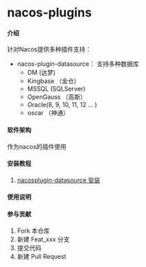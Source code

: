 # nacos-plugins

#### 介绍
针对Nacos提供多种插件支持：
+ nacos-plugin-datasource： 支持多种数据库
  + DM (达梦)
  + Kingbase （金仓）
  + MSSQL (SQLServer)
  + OpenGauss （高斯）
  + Oracle(8, 9, 10, 11, 12 ... )
  + oscar （神通）

#### 软件架构
作为nacos的插件使用


#### 安装教程
1. [nacosplugin-datasource 安装](./nacosplugin-datasource/installation.MD)

#### 使用说明


#### 参与贡献

1.  Fork 本仓库
2.  新建 Feat_xxx 分支
3.  提交代码
4.  新建 Pull Request
